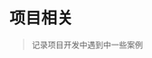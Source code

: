 <!--
 * @Author: your name
 * @Date: 2021-03-11 19:18:59
 * @LastEditTime: 2021-03-11 19:21:44
 * @LastEditors: Please set LastEditors
 * @Description: In User Settings Edit
 * @FilePath: \docsify-based-wiki\docs\project\index.md
-->

# 项目相关

> 记录项目开发中遇到中一些案例
